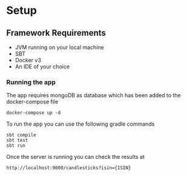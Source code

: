 


# Setup

## Framework Requirements
- JVM running on your local machine
- SBT
- Docker v3
- An IDE of your choice


### Running the app
The app requires mongoDB as database which has been added to the docker-compose file
```shell
docker-compose up -d
```
To run the app you can use the following gradle commands
```
sbt compile
sbt test
sbt run
```

Once the server is running you can check the results at
```
http://localhost:9000/candlesticks?isin={ISIN}
```